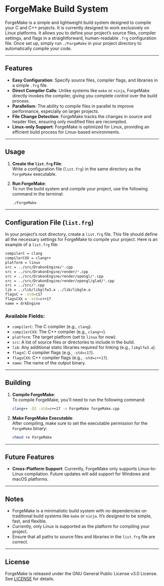 # ForgeMake Build System

ForgeMake is a simple and lightweight build system designed to compile your C and C++ projects. It is currently designed to work exclusively on Linux platforms. It allows you to define your project’s source files, compiler settings, and flags in a straightforward, human-readable `.frg` configuration file. Once set up, simply run `./ForgeMake` in your project directory to automatically compile your code.

---

## Features

- **Easy Configuration**: Specify source files, compiler flags, and libraries in a simple `.frg` file.
- **Direct Compiler Calls**: Unlike systems like `make` or `ninja`, ForgeMake directly invokes the compiler, giving you complete control over the build process.
- **Parallelism**: The ability to compile files in parallel to improve performance, especially on larger projects.
- **File Change Detection**: ForgeMake tracks the changes in source and header files, ensuring only modified files are recompiled.
- **Linux-only Support**: ForgeMake is optimized for Linux, providing an efficient build process for Linux-based environments.

---

## Usage

1. **Create the `list.frg` File**:  
   Write a configuration file (`list.frg`) in the same directory as the `ForgeMake` executable.

2. **Run ForgeMake**:  
   To run the build system and compile your project, use the following command in the terminal:

   ```bash
   ./ForgeMake
   ```

---

## Configuration File (`list.frg`)

In your project’s root directory, create a `list.frg` file. This file should define all the necessary settings for ForgeMake to compile your project. Here is an example of a `list.frg` file:

```bash
compilerC = clang
compilerCXX = clang++
platform = linux
src = ../src/DrakonEngine/*.cpp
src = ../src/DrakonEngine/render/*.cpp
src = ../src/DrakonEngine/render/opengl/*.cpp
src = ../src/DrakonEngine/render/opengl/glad/*.cpp
src = ../src/*.cpp
lib = ../lib/libglfw3.a ../lib/libglm.a
flagsC = -std=c17
flagsCXX = -std=c++17
name = drkEngine
```

### Available Fields:
- `compilerC`: The C compiler (e.g., `clang`).
- `compilerCXX`: The C++ compiler (e.g., `clang++`).
- `platform`: The target platform (set to `linux` for now).
- `src`: A list of source files or directories to include in the build.
- `lib`: Any additional static libraries required for linking (e.g., `libglfw3.a`).
- `flagsC`: C compiler flags (e.g., `-std=c17`).
- `flagsCXX`: C++ compiler flags (e.g., `-std=c++17`).
- `name`: The name of the output binary.

---

## Building

1. **Compile ForgeMake**:  
   To compile ForgeMake, you'll need to run the following command:

   ```bash
   clang++ -O2 -std=c++17 -o ForgeMake forgeMake.cpp
   ```

2. **Make ForgeMake Executable**:  
   After compiling, make sure to set the executable permission for the `ForgeMake` binary:

   ```bash
   chmod +x ForgeMake
   ```

---

## Future Features

- **Cross-Platform Support**: Currently, ForgeMake only supports Linux-to-Linux compilation. Future updates will add support for Windows and macOS platforms.

---

## Notes

- ForgeMake is a minimalistic build system with no dependencies on traditional build systems like `make` or `ninja`. It’s designed to be simple, fast, and flexible.
- Currently, only Linux is supported as the platform for compiling your project.
- Ensure that all paths to source files and libraries in the `list.frg` file are correct.

--- 

## License

ForgeMake is released under the GNU General Public License v3.0 License. See [LICENSE](./LICENSE) for details.
